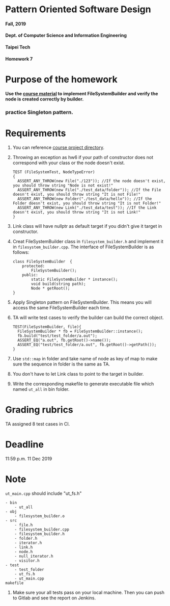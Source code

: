 # Pattern Oriented Software Design
#### Fall, 2019
#### Dept. of Computer Science and Information Engineering
#### Taipei Tech

#### Homework 7

# Purpose of the homework

####  Use the [course material](https://ssl-gitlab.csie.ntut.edu.tw/yccheng/posd2019f) to implement FileSystemBuilder and verify the node is created correctly by builder.

### practice Singleton pattern.

# Requirements
 1. You can reference [course project directory](https://ssl-gitlab.csie.ntut.edu.tw/yccheng/posd2019f).
 
 2. Throwing an exception as hw6 if your path of constructor does not correspond with your class or the node doesn't exist.

        TEST (FileSystemTest, NodeTypeError)
        {
          ASSERT_ANY_THROW(new File("./123")); //If the node doesn't exist, you should throw string "Node is not exist!"
          ASSERT_ANY_THROW(new File("./test_data/folder")); //If the File doesn't exist, you should throw string "It is not File!"
          ASSERT_ANY_THROW(new Folder("./test_data/hello")); //If the Folder doesn't exist, you should throw string "It is not Folder!"
          ASSERT_ANY_THROW(new Link("./test_data/test")); //If the Link doesn't exist, you should throw string "It is not Link!"
        }

 3. Link class will have nullptr as default target if you didn't give it target in constructor.

 4. Creat FileSystemBuilder class in `filesystem_builder.h` and implement it in `filesystem_builder.cpp`. The interface of FileSystemBuilder is as follows:
 

        class FileSystemBuilder  {
            protected:
                FileSystemBuilder();
            public:
                static FileSystemBuilder * instance();
                void build(string path);
                Node * getRoot();
        }
        
 5. Apply Singleton pattern on FileSystemBuilder. This means you will access the same FileSystemBuilder each time.        

 6. TA will write test cases to verify the builder can build the correct object.

        TEST(FileSystemBuilder, file){
          FileSystemBuilder * fb = FileSystemBuilder::instance();
          fb.build("test/test_folder/a.out");
          ASSERT_EQ("a.out", fb.getRoot()->name());
          ASSERT_EQ("test/test_folder/a.out", fb.getRoot()->getPath());
        }

 7. Use `std::map` in folder and take name of node as key of map to make sure the sequence in folder is the same as TA.
 
 8. You don't have to let Link class to point to the target in builder. 

 9. Write the corresponding makefile to generate executable file which named `ut_all` in bin folder.

# Grading rubrics

TA assigned 8 test cases in CI.

# Deadline
11:59 p.m. 11 Dec 2019

# Note
`ut_main.cpp` should include "ut_fs.h"

```
- bin
    - ut_all
- obj
    - filesystem_builder.o
- src
    - file.h
    - filesystem_builder.cpp
    - filesystem_builder.h
    - folder.h
    - iterator.h
    - link.h
    - node.h
    - null_iterator.h
    - visitor.h
- test
    - test_folder
    - ut_fs.h
    - ut_main.cpp
makefile
```
1. Make sure your all tests pass on your local machine. 
Then you can push to Gitlab and see the report on Jenkins.